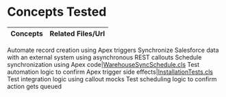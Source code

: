 # Concepts Tested
Concepts|Related Files/Url
---|---|
Automate record creation using Apex triggers
Synchronize Salesforce data with an external system using asynchronous REST callouts
Schedule synchronization using Apex code|[WarehouseSyncSchedule.cls](./WarehouseSyncSchedule.cls)
Test automation logic to confirm Apex trigger side effects|[InstallationTests.cls](./InstallationTests.cls)
Test integration logic using callout mocks
Test scheduling logic to confirm action gets queued
